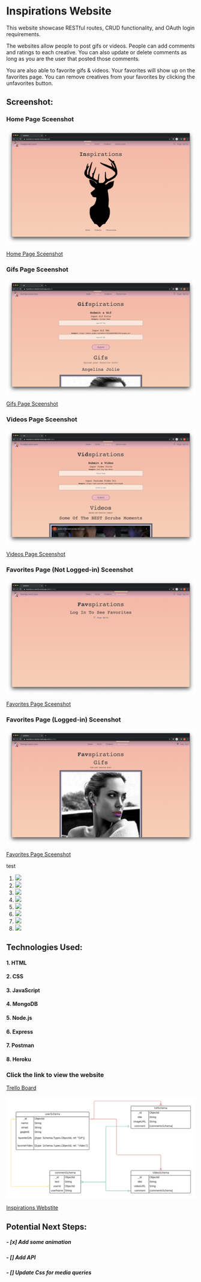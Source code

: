 # **Inspirations Website**

This website showcase RESTful routes, CRUD functionality, and OAuth login requirements. 

The websites allow people to post gifs or videos. People can add comments and ratings to each creative. You can also update or delete comments as long as you are the user that posted those comments.

You are also able to favorite gifs & videos. Your favorites will show up on the favorites page. You can remove creatives from your favorites by clicking the unfavorites button.

## Screenshot:

### Home Page Sceenshot
![Home Page Sceenshot](screenshots/homepage-screenshot.png?)

[Home Page Sceenshot](https://imgur.com/YCEiEr5)

### Gifs Page Sceenshot
![Gifs Page Sceenshot](screenshots/gifs-screenshot.png)

[Gifs Page Sceenshot](https://imgur.com/T8Fbx9X)

### Videos Page Sceenshot
![Videos Page Sceenshot](screenshots/videos-screenshot.png)

[Videos Page Sceenshot](https://imgur.com/GHruBC2)

### Favorites Page (Not Logged-in) Sceenshot
![Favorites Page Sceenshot](screenshots/fav-not-logged-in-screenshot.png)

[Favorites Page Sceenshot](https://imgur.com/W0WcoUq)

### Favorites Page (Logged-in) Sceenshot
![Favorites Page Sceenshot](screenshots/fav-logged-in-screenshot.png)

[Favorites Page Sceenshot](https://imgur.com/mcYJwv2)


test 
1. ![](/public/images/wireframe-previews/screenshots/homepage-screenshot.png?raw=true)
2. ![](public/images/wireframe-previews/screenshots/homepage-screenshot.png?raw=true)
3. ![](/images/wireframe-previews/screenshots/homepage-screenshot.png?raw=true)
4. ![](images/wireframe-previews/screenshots/homepage-screenshot.png?raw=true)
5. ![](./images/wireframe-previews/screenshots/homepage-screenshot.png?raw=true)
6. ![](../images/wireframe-previews/screenshots/homepage-screenshot.png?raw=true)
7. ![](../../wireframe-previews/screenshots/homepage-screenshot.png?raw=true)
8. ![](../../../wireframe-previews/screenshots/homepage-screenshot.png?raw=true)

## Technologies Used: 

#### 1. HTML
#### 2. CSS
#### 3. JavaScript
#### 4. MongoDB
#### 5. Node.js
#### 6. Express
#### 7. Postman
#### 8. Heroku


### Click the link to view the website
[Trello Board](https://trello.com/b/Mq3Qp8RD)

![ERD](wireframe-previews/erd/ga-project-2.png)

[Inspirations Webstite](https://inspirations-website.herokuapp.com/) 

## Potential Next Steps: 

##### - [x] Add some animation
##### - [] Add API
##### - [] Update Css for media queries
